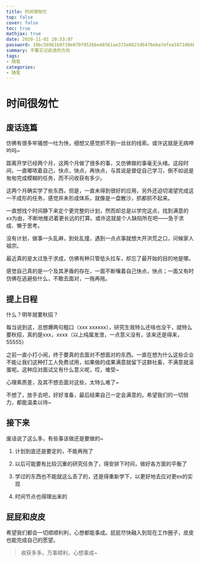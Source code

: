 ```yaml
---
title: 时间很匆忙
top: false
cover: false
toc: true
mathjax: true
date: 2020-11-01 20:53:07
password: 10bc56961b9710e07970526be48561ae372e8821d6476eba7efea5871866be89
summary: 不要忘记前进的方向
tags:
- 随笔
categories:
- 随笔
---
```


# 时间很匆忙

## 废话连篇

仿佛有很多牢骚想一吐为快，细想又感觉抓不到一丝丝的线索。或许这就是无病呻吟吗~

距离开学已经两个月，这两个月做了很多的事，又仿佛做的事毫无头绪。这段时间，一直嘟哝着自己，快点，快点，再快点，与其说是督促自己学习，倒不如说是匆匆完成模糊的任务，而不问收获有多少。

这两个月确实学了些东西，但是，一直未得到很好的应用，另外还迫切渴望完成这一不成形的任务，感觉并未形成体系，就像是一盘散沙，抓都抓不起来。

一直想找个时间静下来定个更完整的计划，然而却总是以学完这点，找到满意的xx为由，不断地推迟着更长远的打算。或许这就是个人缺陷所在吧——急于求成、懒于思考。

没有计划，做事一头乱麻，到处乱撞，遇到一点点事就想大开洪荒之口，问候家人祖宗。

最近真的是太过急于求成，仿佛有种只管低头拉车，却忘了最开始的目的地是哪。

感觉自己真的是一个及其矛盾的存在，一面不断嚷着自己快点，快点；一面又有时仿佛在逃避些什么，不敢去面对，一拖再拖。

## 提上日程

什么？明年就要秋招？

每当说到这，总想爆两句粗口（xxx xxxxxx），研究生我特么还啥也没干，就特么要秋招，真的是xxx，xxxx（以上纯属发泄，一点意义没有，该来还是得来，55555）

之前一直小打小闹，终于要真的去面对不想面对的东西。一直在想为什么这些企业不能让我们这种打工人免费试用，如果做的成果满意就留下这群社畜，不满意就滚蛋呢。这种应对面试又有什么意义呢，哎，难受~

心理素质差，及其不想去面对这些，太特么难了~

不想了，放手去吧，好好准备，最后结果自己一定会满意的。希望我们的一切努力，都能温柔以待~

## 接下来

废话说了这么多，有些事该做还是要做的~

1. 计划到底还是要定的，不能再拖了

2. 以后可能要有比较沉重的研究任务了，得安排下时间，做好各方面的平衡了

3. 学过的东西也不能就这么丢了的，还是得重新学下，以更好地去应对更ex的实现

4. 时间节点也得理出来的

## 屁屁和皮皮

希望我们都会一切顺顺利利，心想都能事成。屁屁尽快融入到现在工作圈子，皮皮也能完成自己的愿望。

> 收获多多，万事顺利，心想事成~